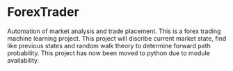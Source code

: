 # ForexTrader
Automation of market analysis and trade placement.
This is a forex trading machine learning project. This project will discribe current market state, find like previous states and random walk theory to determine forward path probability.
This project has now been moved to python due to module availability.
